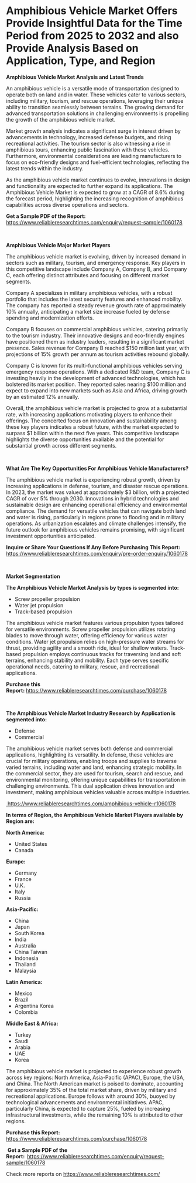 <p><h1>Amphibious Vehicle Market Offers Provide Insightful Data for the Time Period from 2025 to 2032 and also Provide Analysis Based on Application, Type, and Region</h1></p><p><strong>Amphibious Vehicle Market Analysis and Latest Trends</strong></p>
<p><p>An amphibious vehicle is a versatile mode of transportation designed to operate both on land and in water. These vehicles cater to various sectors, including military, tourism, and rescue operations, leveraging their unique ability to transition seamlessly between terrains. The growing demand for advanced transportation solutions in challenging environments is propelling the growth of the amphibious vehicle market.</p><p>Market growth analysis indicates a significant surge in interest driven by advancements in technology, increased defense budgets, and rising recreational activities. The tourism sector is also witnessing a rise in amphibious tours, enhancing public fascination with these vehicles. Furthermore, environmental considerations are leading manufacturers to focus on eco-friendly designs and fuel-efficient technologies, reflecting the latest trends within the industry.</p><p>As the amphibious vehicle market continues to evolve, innovations in design and functionality are expected to further expand its applications. The Amphibious Vehicle Market is expected to grow at a CAGR of 8.6% during the forecast period, highlighting the increasing recognition of amphibious capabilities across diverse operations and sectors.</p></p>
<p><strong>Get a Sample PDF of the Report:&nbsp;</strong> <a href="https://www.reliableresearchtimes.com/enquiry/request-sample/1060178?utm_campaign=1581&utm_medium=2&utm_source=Github&utm_content=ia&utm_term=22032025&utm_id=amphibious-vehicle">https://www.reliableresearchtimes.com/enquiry/request-sample/1060178</a></p>
<p>&nbsp;</p>
<p><strong>Amphibious Vehicle Major Market Players</strong></p>
<p><p>The amphibious vehicle market is evolving, driven by increased demand in sectors such as military, tourism, and emergency response. Key players in this competitive landscape include Company A, Company B, and Company C, each offering distinct attributes and focusing on different market segments.</p><p>Company A specializes in military amphibious vehicles, with a robust portfolio that includes the latest security features and enhanced mobility. The company has reported a steady revenue growth rate of approximately 10% annually, anticipating a market size increase fueled by defense spending and modernization efforts.</p><p>Company B focuses on commercial amphibious vehicles, catering primarily to the tourism industry. Their innovative designs and eco-friendly engines have positioned them as industry leaders, resulting in a significant market presence. Sales revenue for Company B reached $150 million last year, with projections of 15% growth per annum as tourism activities rebound globally.</p><p>Company C is known for its multi-functional amphibious vehicles serving emergency response operations. With a dedicated R&D team, Company C is investing heavily in the development of advanced technologies, which has bolstered its market position. They reported sales nearing $100 million and expect to expand into new markets such as Asia and Africa, driving growth by an estimated 12% annually.</p><p>Overall, the amphibious vehicle market is projected to grow at a substantial rate, with increasing applications motivating players to enhance their offerings. The concerted focus on innovation and sustainability among these key players indicates a robust future, with the market expected to surpass $1 billion within the next five years. This competitive landscape highlights the diverse opportunities available and the potential for substantial growth across different segments.</p></p>
<p>&nbsp;</p>
<p><strong>What Are The Key Opportunities For Amphibious Vehicle Manufacturers?</strong></p>
<p><p>The amphibious vehicle market is experiencing robust growth, driven by increasing applications in defense, tourism, and disaster rescue operations. In 2023, the market was valued at approximately $3 billion, with a projected CAGR of over 5% through 2030. Innovations in hybrid technologies and sustainable design are enhancing operational efficiency and environmental compliance. The demand for versatile vehicles that can navigate both land and water is rising, particularly in regions prone to flooding and in military operations. As urbanization escalates and climate challenges intensify, the future outlook for amphibious vehicles remains promising, with significant investment opportunities anticipated.</p></p>
<p><strong>Inquire or Share Your Questions If Any Before Purchasing This Report:</strong> <a href="https://www.reliableresearchtimes.com/enquiry/pre-order-enquiry/1060178?utm_campaign=1581&utm_medium=2&utm_source=Github&utm_content=ia&utm_term=22032025&utm_id=amphibious-vehicle">https://www.reliableresearchtimes.com/enquiry/pre-order-enquiry/1060178</a></p>
<p>&nbsp;</p>
<p><strong>Market Segmentation</strong></p>
<p><strong>The Amphibious Vehicle Market Analysis by types is segmented into:</strong></p>
<p><ul><li>Screw propeller propulsion</li><li>Water jet propulsion</li><li>Track-based propulsion</li></ul></p>
<p><p>The amphibious vehicle market features various propulsion types tailored for versatile environments. Screw propeller propulsion utilizes rotating blades to move through water, offering efficiency for various water conditions. Water jet propulsion relies on high-pressure water streams for thrust, providing agility and a smooth ride, ideal for shallow waters. Track-based propulsion employs continuous tracks for traversing land and soft terrains, enhancing stability and mobility. Each type serves specific operational needs, catering to military, rescue, and recreational applications.</p></p>
<p><strong>Purchase this Report:&nbsp;</strong><a href="https://www.reliableresearchtimes.com/purchase/1060178?utm_campaign=1581&utm_medium=2&utm_source=Github&utm_content=ia&utm_term=22032025&utm_id=amphibious-vehicle">https://www.reliableresearchtimes.com/purchase/1060178</a></p>
<p>&nbsp;</p>
<p><strong>The Amphibious Vehicle Market Industry Research by Application is segmented into:</strong></p>
<p><ul><li>Defense</li><li>Commercial</li></ul></p>
<p><p>The amphibious vehicle market serves both defense and commercial applications, highlighting its versatility. In defense, these vehicles are crucial for military operations, enabling troops and supplies to traverse varied terrains, including water and land, enhancing strategic mobility. In the commercial sector, they are used for tourism, search and rescue, and environmental monitoring, offering unique capabilities for transportation in challenging environments. This dual application drives innovation and investment, making amphibious vehicles valuable across multiple industries.</p></p>
<p><a href="https://www.reliableresearchtimes.com/amphibious-vehicle-r1060178?utm_campaign=1581&utm_medium=2&utm_source=Github&utm_content=ia&utm_term=22032025&utm_id=amphibious-vehicle">&nbsp;https://www.reliableresearchtimes.com/amphibious-vehicle-r1060178</a></p>
<p><strong>In terms of Region, the Amphibious Vehicle Market Players available by Region are:</strong></p>
<p>
    <p> <strong> North America: </strong>
        <ul>
            <li>United States</li>
            <li>Canada</li>
        </ul>
        </p> 
    <p> <strong> Europe: </strong>
        <ul>
            <li>Germany</li>
            <li>France</li>
            <li>U.K.</li>
            <li>Italy</li>
            <li>Russia</li>
        </ul>
        </p> 
    <p> <strong> Asia-Pacific: </strong>
        <ul>
            <li>China</li>
            <li>Japan</li>
            <li>South Korea</li>
            <li>India</li>
            <li>Australia</li>
            <li>China Taiwan</li>
            <li>Indonesia</li>
            <li>Thailand</li>
            <li>Malaysia</li>
        </ul>
        </p> 
    <p> <strong> Latin America: </strong>
        <ul>
            <li>Mexico</li>
            <li>Brazil</li>
            <li>Argentina Korea</li>
            <li>Colombia</li>
        </ul>
        </p> 
    <p> <strong> Middle East & Africa: </strong>
        <ul>
            <li>Turkey</li>
            <li>Saudi</li>
            <li>Arabia</li>
            <li>UAE</li>
            <li>Korea</li>
        </ul>
    </p>
    </p>
<p><p>The amphibious vehicle market is projected to experience robust growth across key regions: North America, Asia-Pacific (APAC), Europe, the USA, and China. The North American market is poised to dominate, accounting for approximately 35% of the total market share, driven by military and recreational applications. Europe follows with around 30%, buoyed by technological advancements and environmental initiatives. APAC, particularly China, is expected to capture 25%, fueled by increasing infrastructural investments, while the remaining 10% is attributed to other regions.</p></p>
<p><strong>Purchase this Report: </strong><a href="https://www.reliableresearchtimes.com/purchase/1060178?utm_campaign=1581&utm_medium=2&utm_source=Github&utm_content=ia&utm_term=22032025&utm_id=amphibious-vehicle">https://www.reliableresearchtimes.com/purchase/1060178</a></p>
<p>&nbsp;<strong>Get a Sample PDF of the Report:&nbsp;&nbsp;</strong><a href="https://www.reliableresearchtimes.com/enquiry/request-sample/1060178?utm_campaign=1581&utm_medium=2&utm_source=Github&utm_content=ia&utm_term=22032025&utm_id=amphibious-vehicle">https://www.reliableresearchtimes.com/enquiry/request-sample/1060178</a></p>
<p><strong></strong></p>
<p>Check more reports on <a href="https://www.reliableresearchtimes.com/?utm_campaign=1581&utm_medium=2&utm_source=Github&utm_content=ia&utm_term=22032025&utm_id=amphibious-vehicle">https://www.reliableresearchtimes.com/</a></p>
